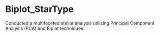 # Biplot_StarType
Conducted a multifaceted stellar analysis utilizing Principal Component Analysis (PCA) and Biplot techniques
